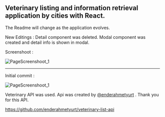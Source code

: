 
## Veterinary listing and information retrieval application by cities with React.

The Readme will change as the application evolves.

New Editings : 
Detail component was deleted.
Modal component was created and detail info is shown in modal.

Screenshoot : 


![PageScreenshoot_1](https://image.ibb.co/eJqfin/reacct_veteriner_updated.png)



--------------------------------------------------------------------
Initial commit : 


![PageScreenshoot_1](https://image.ibb.co/gJKOKH/Ekran_Al_nt_s.png)



Veterinary API was used. Api was created by [@enderahmetyurt](https://github.com/enderahmetyurt) . Thank you for this API.

https://github.com/enderahmetyurt/veterinary-list-api
